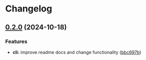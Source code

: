 # Changelog

## [0.2.0](https://github.com/ieedan/logix/compare/v0.1.0...v0.2.0) (2024-10-18)

### Features

- **cli:** improve readme docs and change functionality
  ([bbc697b](https://github.com/ieedan/logix/commit/bbc697bbac00e6d21dc81b73c0d43bdad927524f))
